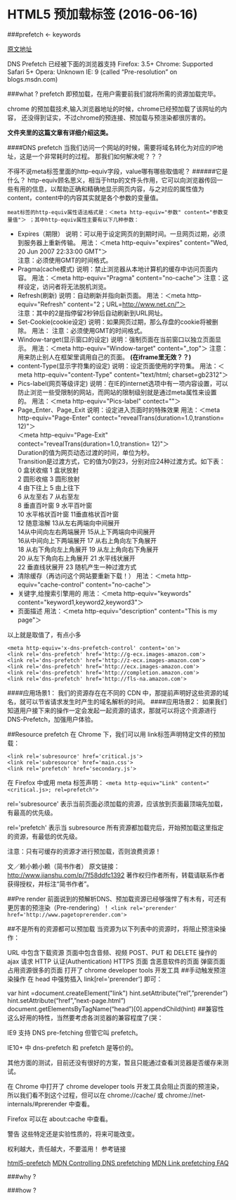 # HTML5 预加载标签  (2016-06-16)

###prefetch <- keywords

[原文地址](http://www.jianshu.com/p/7f58ddfc1392/)

DNS Prefetch 已经被下面的浏览器支持
Firefox: 3.5+
Chrome: Supported
Safari 5+
Opera: Unknown
IE: 9 (called “Pre-resolution” on blogs.msdn.com)

###what ? 
prefetch 即预加载，在用户需要前我们就将所需的资源加载完毕。

chrome 的预加载技术,输入浏览器地址的时候，chrome已经预加载了该网址的内容， 还没得到证实，不过chrome的预连接、预加载与预渲染都很厉害的。

**文件夹里的这篇文章有详细介绍这类。**

####DNS prefetch
当我们访问一个网站的时候，需要将域名转化为对应的IP地址，这是一个非常耗时的过程。
那我们如何解决呢？？？

不得不说meta标签里面的http-equiv字段，value哪有哪些取值呢？
######它是什么？
http-equiv顾名思义，相当于http的文件头作用，它可以向浏览器传回一些有用的信息，以帮助正确和精确地显示网页内容，与之对应的属性值为content，content中的内容其实就是各个参数的变量值。   
```
meat标签的http-equiv属性语法格式是：＜meta http-equiv="参数" content="参数变量值"＞ ；其中http-equiv属性主要有以下几种参数：
```

* Expires（期限）
说明：可以用于设定网页的到期时间。一旦网页过期，必须到服务器上重新传输。
用法：＜meta http-equiv="expires" content="Wed, 20 Jun 2007 22:33:00 GMT"＞  
注意：必须使用GMT的时间格式。 
* Pragma(cache模式) 
说明：禁止浏览器从本地计算机的缓存中访问页面内容。
用法：＜meta http-equiv="Pragma" content="no-cache"＞ 
注意：这样设定，访问者将无法脱机浏览。
* Refresh(刷新)
说明：自动刷新并指向新页面。 
用法：＜meta http-equiv="Refresh" content="2；URL=http://www.net.cn/"＞  
注意：其中的2是指停留2秒钟后自动刷新到URL网址。 
* Set-Cookie(cookie设定) 
说明：如果网页过期，那么存盘的cookie将被删除。 
用法：<meta http-equiv="Set-Cookie" content="cookievalue=xxx;expires=Friday,12-Jan-200118:18:18GMT；path=/">
注意：必须使用GMT的时间格式。
* Window-target(显示窗口的设定) 
说明：强制页面在当前窗口以独立页面显示。 
用法：＜meta http-equiv="Window-target" content="_top"＞ 
注意：用来防止别人在框架里调用自己的页面。 **(在iframe里无效？？)**
* content-Type(显示字符集的设定) 
说明：设定页面使用的字符集。
用法：＜meta http-equiv="content-Type" content="text/html; charset=gb2312"＞  
* Pics-label(网页等级评定) 
说明：在IE的internet选项中有一项内容设置，可以防止浏览一些受限制的网站，而网站的限制级别就是通过meta属性来设置的。
用法：＜meta http-equiv="Pics-label" contect=""＞
* Page_Enter、Page_Exit 
说明：设定进入页面时的特殊效果
用法：＜meta http-equiv="Page-Enter"    contect="revealTrans(duration=1.0,transtion=    12)"＞   
     ＜meta http-equiv="Page-Exit"    contect="revealTrans(duration=1.0,transtion=    12)"＞   
      Duration的值为网页动态过渡的时间，单位为秒。  
      Transition是过渡方式，它的值为0到23，分别对应24种过渡方式。如下表：  
      0    盒状收缩    1    盒状放射  
      2    圆形收缩    3    圆形放射  
      4    由下往上    5    由上往下  
      6    从左至右    7    从右至左  
      8    垂直百叶窗    9    水平百叶窗  
      10    水平格状百叶窗    11垂直格状百叶窗  
      12    随意溶解    13从左右两端向中间展开  
      14从中间向左右两端展开    15从上下两端向中间展开  
      16从中间向上下两端展开    17    从右上角向左下角展开  
      18    从右下角向左上角展开    19    从左上角向右下角展开  
      20    从左下角向右上角展开    21    水平线状展开  
      22    垂直线状展开    23    随机产生一种过渡方式  
* 清除缓存（再访问这个网站要重新下载！） 
用法：＜meta http-equiv="cache-control" content="no-cache"＞
* 关键字,给搜索引擎用的 
用法：＜meta http-equiv="keywords" content="keyword1,keyword2,keyword3"＞  
* 页面描述 
用法：＜meta http-equiv="description" content="This is my page"＞

以上就是取值了，有点小多

```
<meta http-equiv='x-dns-prefetch-control' content='on'>
<link rel='dns-prefetch' href='http://g-ecx.images-amazon.com'>
<link rel='dns-prefetch' href='http://z-ecx.images-amazon.com'>
<link rel='dns-prefetch' href='http://ecx.images-amazon.com'>
<link rel='dns-prefetch' href='http://completion.amazon.com'>
<link rel='dns-prefetch' href='http://fls-na.amazon.com'>
```

####应用场景1：
我们的资源存在在不同的 CDN 中，那提前声明好这些资源的域名，就可以节省请求发生时产生的域名解析的时间。
####应用场景2：
如果我们知道用户接下来的操作一定会发起一起资源的请求，那就可以将这个资源进行 DNS-Prefetch，加强用户体验。


##Resource prefetch
在 Chrome 下，我们可以用 link标签声明特定文件的预加载：

```
<link rel='subresource' href='critical.js'>
<link rel='subresource' href='main.css'>
<link rel='prefetch' href='secondary.js'>
```
在 Firefox 中或用 meta 标签声明：
```<meta http-equiv="Link" content="<critical.js>; rel=prefetch">```

rel='subresource' 表示当前页面必须加载的资源，应该放到页面最顶端先加载，有最高的优先级。

rel='prefetch' 表示当 subresource 所有资源都加载完后，开始预加载这里指定的资源，有最低的优先级。

注意：只有可缓存的资源才进行预加载，否则浪费资源！

文／赖小赖小赖（简书作者）
原文链接：http://www.jianshu.com/p/7f58ddfc1392
著作权归作者所有，转载请联系作者获得授权，并标注“简书作者”。


##Pre render
前面说到的预解析DNS、预加载资源已经够强悍了有木有，可还有更厉害的预渲染（Pre-rendering）！
```<link rel='prerender' href='http://www.pagetoprerender.com'>```

##不是所有的资源都可以预加载
当资源为以下列表中的资源时，将阻止预渲染操作：

URL 中包含下载资源
页面中包含音频、视频
POST、PUT 和 DELETE 操作的 ajax 请求
HTTP 认证(Authentication)
HTTPS 页面
含恶意软件的页面
弹窗页面
占用资源很多的页面
打开了 chrome developer tools 开发工具
##手动触发预渲染操作
在 head 中强势插入 link[rel='prerender'] 即可：

var hint =document.createElement("link")
hint.setAttribute(“rel”,”prerender”)
hint.setAttribute(“href”,”next-page.html”)
document.getElementsByTagName(“head”)[0].appendChild(hint)
##兼容性
这么好用的特性，当然要考虑各浏览器的兼容程度了(哭：

IE9 支持 DNS pre-fetching 但管它叫 prefetch。

IE10+ 中 dns-prefetch 和 prefetch 是等价的。

其他方面的测试，目前还没有很好的方案，暂且只能通过查看浏览器是否缓存来测试。

在 Chrome 中打开了 chrome developer tools 开发工具会阻止页面的预渲染，所以我们看不到这个过程，但可以在 chrome://cache/ 或 chrome://net-internals/#prerender 中查看。

Firefox 可以在 about:cache 中查看。

警告
这些特定还是实验性质的，将来可能改变。

权利越大，责任越大，不要滥用！
参考链接



[html5-prefetch](https://medium.com/@luisvieira_gmr/html5-prefetch-1e54f6dda15d/)
[MDN Controlling DNS prefetching](https://developer.mozilla.org/en-US/docs/Web/HTTP/Controlling_DNS_prefetching/)
[MDN Link prefetching FAQ](https://developer.mozilla.org/en-US/docs/Web/HTTP/Link_prefetching_FAQ/)


###why ? 

###how ?